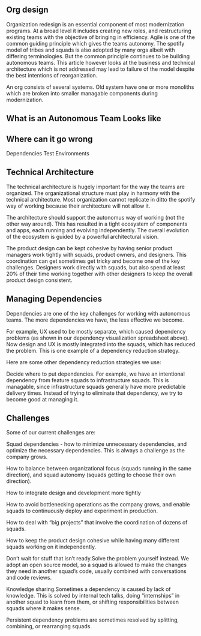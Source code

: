 ## Org design 
Organization redesign is an essential component of most modernization programs. At a broad level it includes creating new roles, and restructuring existing teams with the objective of bringing in efficiency. Agile is one of the common guiding principle which gives the teams autonomy. The spotify model of tribes and squads is also adopted by many orgs albeit with differing terminologies. But the common principle continues to be building autonomous teams. This article however looks at the business and technical architecture which is not addressed may lead to failure of the model despite the best intentions of reorganization.

An org consists of several systems. Old system have one or more monoliths which are broken into smaller managable components during modernization. 

## What is an Autonomous Team Looks like

## Where can it go wrong
Dependencies
Test Environments

## Technical Architecture

The technical architecture is hugely important for the way the teams are organized. The organizational structure must play in harmony with the technical architecture. Most organization cannot replicate in ditto the spotify way of working because their architecture will not allow it.

The architecture should support the autonomus way of working (not the other way around). This has resulted in a tight ecosystem of components and apps, each running and evolving independently. The overall evolution of the ecosystem is guided by a powerful architectural vision.

The product design can be kept cohesive by having senior product managers work tightly with squads, product owners, and designers. This coordination can get sometimes get tricky and become one of the key challenges. Designers work directly with squads, but also spend at least 20% of their time working together with other designers to keep the overall product design consistent.

## Managing Dependencies

Dependencies are one of the key challenges for working with autonomous teams. The more dependencies we have, the less effective we become.

For example, UX used to be mostly separate, which caused dependency problems (as shown in our dependency visualization spreadsheet above). Now design and UX is mostly integrated into the squads, which has reduced the problem. This is one example of a dependency reduction strategy.

Here are some other dependency reduction strategies we use:

Decide where to put dependencies. For example, we have an intentional dependency from feature squads to infrastructure squads. This is managable, since infrastructure squads generally have more predictable delivery times. Instead of trying to eliminate that dependency, we try to become good at managing it.

## Challenges
Some of our current challenges are:

Squad dependencies - how to minimize unnecessary dependencies, and optimize the necessary dependencies. This is always a challenge as the company grows.

How to balance between organizational focus (squads running in the same direction), and squad autonomy (squads getting to choose their own direction).

How to integrate design and development more tightly

How to avoid bottlenecking operations as the company grows, and enable squads to continuously deploy and experiment in production.

How to deal with “big projects” that involve the coordination of dozens of squads.

How to keep the product design cohesive while having many different squads working on it independently.

Don’t wait for stuff that isn’t ready.Solve the problem yourself instead. We adopt an open source model, so a squad is allowed to make the changes they need in another squad’s code, usually combined with conversations and code reviews.

Knowledge sharing.Sometimes a dependency is caused by lack of knowledge. This is solved by internal tech talks, doing “internships” in another squad to learn from them, or shifting responsibilities between squads where it makes sense.

Persistent dependency problems are sometimes resolved by splitting, combining, or rearranging squads.

